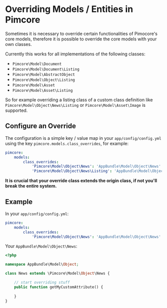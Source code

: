 # Overriding Models / Entities in Pimcore
 
Sometimes it is necessary to override certain functionalities of Pimocore's core models, therefore it is possible to 
override the core models with your own classes. 

Currently this works for all implementations of the following classes: 
- `Pimcore\Model\Document`
- `Pimcore\Model\Document\Listing`
- `Pimcore\Model\AbstractObject`
- `Pimcore\Model\Object\Listing`
- `Pimcore\Model\Asset`
- `Pimcore\Model\Asset\Listing` 

So for example overriding a listing class of a custom class definition like `Pimcore\Model\Object\News\Listing` or 
`Pimcore\Model\Asset\Image` is supported. 

## Configure an Override 

The configuration is a simple key / value map in your `app/config/config.yml` using the key 
`pimcore.models.class_overrides`, for example: 

```yaml 
pimcore:
    models:
        class_overrides:
            'Pimcore\Model\Object\News': 'AppBundle\Model\Object\News'
            'Pimcore\Model\Object\News\Listing': 'AppBundle\Model\Object\News\Listing'
```

**It is crucial that your override class extends the origin class, if not you'll break the entire system.**

## Example 

In your `app/config/config.yml`: 

```yaml 
pimcore:
    models:
        class_overrides:
            'Pimcore\Model\Object\News': 'AppBundle\Model\Object\News'
```

Your `AppBundle\Model\Object\News`: 

```php
<?php 

namespace AppBundle\Model\Object; 

class News extends \Pimcore\Model\Object\News {

    // start overriding stuff 
    public function getMyCustomAttribute() {
        
    }
}
```
